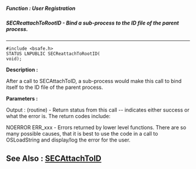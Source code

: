 ##### Function : User Registration
##### SECReattachToRootID - Bind a sub-process to the ID file of the parent process.
---
```
#include <bsafe.h>
STATUS LNPUBLIC SECReattachToRootID(
void);
```
**Description :**

After a call to SECAttachToID, a sub-process would make this call to bind 
itself to the ID file of the parent process. 

**Parameters :**

Output :
(routine)  -  Return status from this call -- indicates either success or what the error is. The return codes include:

NOERROR
ERR_xxx - Errors returned by lower level functions.  There are so many possible causes, that it is best to use the code in a call to OSLoadString and display/log the error for the user.



**See Also :**
[SECAttachToID](/reference/Func/SECAttachToID)
---
